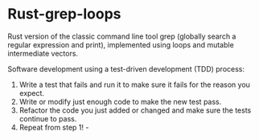 # Rust-grep-loops
Rust version of the classic command line tool grep (globally search a regular expression and print), implemented using loops and mutable intermediate vectors.

Software development using a test-driven development (TDD) process: 
1. Write a test that fails and run it to make sure it fails for the reason you expect.
2. Write or modify just enough code to make the new test pass.
3. Refactor the code you just added or changed and make sure the tests continue to pass.
4. Repeat from step 1! - 
